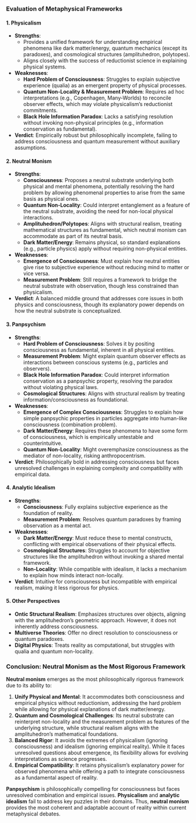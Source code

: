 ### Evaluation of Metaphysical Frameworks

#### **1. Physicalism**
- **Strengths**: 
  - Provides a unified framework for understanding empirical phenomena like dark matter/energy, quantum mechanics (except its paradoxes), and cosmological structures (amplituhedron, polytopes).
  - Aligns closely with the success of reductionist science in explaining physical systems.
- **Weaknesses**: 
  - **Hard Problem of Consciousness**: Struggles to explain subjective experience (qualia) as an emergent property of physical processes.
  - **Quantum Non-Locality & Measurement Problem**: Requires ad hoc interpretations (e.g., Copenhagen, Many-Worlds) to reconcile observer effects, which may violate physicalism’s reductionist commitments.
  - **Black Hole Information Paradox**: Lacks a satisfying resolution without invoking non-physical principles (e.g., information conservation as fundamental).
- **Verdict**: Empirically robust but philosophically incomplete, failing to address consciousness and quantum measurement without auxiliary assumptions.

#### **2. Neutral Monism**
- **Strengths**: 
  - **Consciousness**: Proposes a neutral substrate underlying both physical and mental phenomena, potentially resolving the hard problem by allowing phenomenal properties to arise from the same basis as physical ones.
  - **Quantum Non-Locality**: Could interpret entanglement as a feature of the neutral substrate, avoiding the need for non-local physical interactions.
  - **Amplituhedron/Polytopes**: Aligns with structural realism, treating mathematical structures as fundamental, which neutral monism can accommodate as part of its neutral basis.
  - **Dark Matter/Energy**: Remains physical, so standard explanations (e.g., particle physics) apply without requiring non-physical entities.
- **Weaknesses**: 
  - **Emergence of Consciousness**: Must explain how neutral entities give rise to subjective experience without reducing mind to matter or vice versa.
  - **Measurement Problem**: Still requires a framework to bridge the neutral substrate with observation, though less constrained than physicalism.
- **Verdict**: A balanced middle ground that addresses core issues in both physics and consciousness, though its explanatory power depends on how the neutral substrate is conceptualized.

#### **3. Panpsychism**
- **Strengths**: 
  - **Hard Problem of Consciousness**: Solves it by positing consciousness as fundamental, inherent in all physical entities.
  - **Measurement Problem**: Might explain quantum observer effects as interactions between conscious systems (e.g., particles and observers).
  - **Black Hole Information Paradox**: Could interpret information conservation as a panpsychic property, resolving the paradox without violating physical laws.
  - **Cosmological Structures**: Aligns with structural realism by treating information/consciousness as foundational.
- **Weaknesses**: 
  - **Emergence of Complex Consciousness**: Struggles to explain how simple panpsychic properties in particles aggregate into human-like consciousness (combination problem).
  - **Dark Matter/Energy**: Requires these phenomena to have some form of consciousness, which is empirically untestable and counterintuitive.
  - **Quantum Non-Locality**: Might overemphasize consciousness as the mediator of non-locality, risking anthropocentrism.
- **Verdict**: Philosophically bold in addressing consciousness but faces unresolved challenges in explaining complexity and compatibility with empirical data.

#### **4. Analytic Idealism**
- **Strengths**: 
  - **Consciousness**: Fully explains subjective experience as the foundation of reality.
  - **Measurement Problem**: Resolves quantum paradoxes by framing observation as a mental act.
- **Weaknesses**: 
  - **Dark Matter/Energy**: Must reduce these to mental constructs, conflicting with empirical observations of their physical effects.
  - **Cosmological Structures**: Struggles to account for objective structures like the amplituhedron without invoking a shared mental framework.
  - **Non-Locality**: While compatible with idealism, it lacks a mechanism to explain how minds interact non-locally.
- **Verdict**: Intuitive for consciousness but incompatible with empirical realism, making it less rigorous for physics.

#### **5. Other Perspectives**
- **Ontic Structural Realism**: Emphasizes structures over objects, aligning with the amplituhedron’s geometric approach. However, it does not inherently address consciousness.
- **Multiverse Theories**: Offer no direct resolution to consciousness or quantum paradoxes.
- **Digital Physics**: Treats reality as computational, but struggles with qualia and quantum non-locality.

### **Conclusion: Neutral Monism as the Most Rigorous Framework**

**Neutral monism** emerges as the most philosophically rigorous framework due to its ability to:
1. **Unify Physical and Mental**: It accommodates both consciousness and empirical physics without reductionism, addressing the hard problem while allowing for physical explanations of dark matter/energy.
2. **Quantum and Cosmological Challenges**: Its neutral substrate can reinterpret non-locality and the measurement problem as features of the underlying structure, while structural realism aligns with the amplituhedron’s mathematical foundations.
3. **Balanced Rigor**: It avoids the extremes of physicalism (ignoring consciousness) and idealism (ignoring empirical reality). While it faces unresolved questions about emergence, its flexibility allows for evolving interpretations as science progresses.
4. **Empirical Compatibility**: It retains physicalism’s explanatory power for observed phenomena while offering a path to integrate consciousness as a fundamental aspect of reality.

**Panpsychism** is philosophically compelling for consciousness but faces unresolved combination and empirical issues. **Physicalism** and **analytic idealism** fail to address key puzzles in their domains. Thus, **neutral monism** provides the most coherent and adaptable account of reality within current metaphysical debates.
